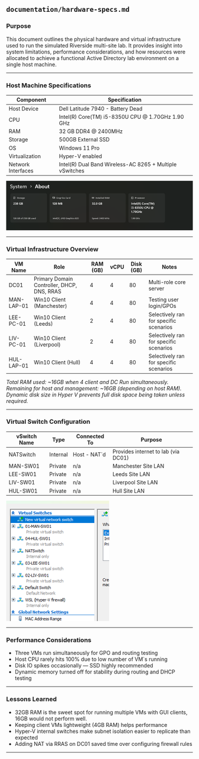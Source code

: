 ##  `documentation/hardware-specs.md`

###  Purpose  
This document outlines the physical hardware and virtual infrastructure used to run the simulated Riverside multi-site lab. It provides insight into system limitations, performance considerations, and how resources were allocated to achieve a functional Active Directory lab environment on a single host machine.

---

###  Host Machine Specifications

| Component         | Specification                                            |
|------------------|----------------------------------------------------------|
| Host Device       | Dell Latitude 7940 - Battery Dead                        |
| CPU               | Intel(R) Core(TM) i5-8350U CPU @ 1.70GHz   1.90 GHz      |
| RAM               | 32 GB DDR4 @ 2400MHz                                     |
| Storage           | 500GB External SSD                                       |
| OS                | Windows 11 Pro                                           |
| Virtualization    | Hyper-V enabled                                          |
| Network Interfaces| Intel(R) Dual Band Wireless-AC 8265 + Multiple vSwitches |

![Host Spec](images/HostSystem.png)

---

###  Virtual Infrastructure Overview

| VM Name    | Role                   | RAM (GB) | vCPU | Disk (GB) | Notes                                  |
|------------|------------------------|----------|------|-----------|----------------------------------------|
| DC01       | Primary Domain Controller, DHCP, DNS, RRAS | 4        | 4    | 80        | Multi-role core server                 |
| MAN-LAP-01 | Win10 Client (Manchester) | 4        | 4    | 80        | Testing user login/GPOs                |
| LEE-PC-01  | Win10 Client (Leeds)     | 2        | 4    | 80        | Selectively ran for specific scenarios |
| LIV-PC-01  | Win10 Client (Liverpool) | 2        | 4    | 80        | Selectively ran for specific scenarios                                       |
| HUL-LAP-01 | Win10 Client (Hull)      | 4        | 4    | 80        | Selectively ran for specific scenarios                                       |

_Total RAM used: ~16GB  when 4 client and DC Run simultaneously.
Remaining for host and management: ~16GB (depending on host RAM).
Dynamic disk size in Hyper V prevents full disk space being taken unless required._

---

###  Virtual Switch Configuration

| vSwitch Name | Type     | Connected To | Purpose                             |
|--------------|----------|--------------|-------------------------------------|
| NATSwitch    | Internal | Host - NAT`d | Provides internet to lab (via DC01) |
| MAN-SW01     | Private  | n/a          | Manchester Site LAN                 |
| LEE-SW01     | Private  | n/a          | Leeds Site LAN                      |
| LIV-SW01     | Private  | n/a          | Liverpool Site LAN                  |
| HUL-SW01     | Private  | n/a          | Hull Site LAN                       |

![Virtual Switches](images/VSwitches.png)

---

###  Performance Considerations

- Three VMs run simultaneously for GPO and routing testing
- Host CPU rarely hits 100% due to low number of VM`s running
- Disk IO spikes occasionally — SSD highly recommended
- Dynamic memory turned off for stability during routing and DHCP testing

---

###  Lessons Learned

- 32GB RAM is the sweet spot for running multiple VMs with GUI clients, 16GB would not perform well.
- Keeping client VMs lightweight (4GB RAM) helps performance
- Hyper-V internal switches make subnet isolation easier to replicate than expected
- Adding NAT via RRAS on DC01 saved time over configuring firewall rules

---
